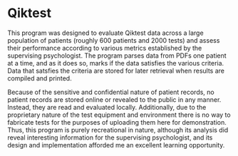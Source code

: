 # Qiktest
This program was designed to evaluate Qiktest data across a large population of patients (roughly 600 patients and 2000 tests) and assess their performance according to various metrics established by the supervising psychologist.  The program parses data from PDFs one patient at a time, and as it does so, marks if the data satisfies the various criteria.  Data that satsfies the criteria are stored for later retrieval when results are compiled and printed. 

Because of the sensitive and confidential nature of patient records, no patient records are stored online or revealed to the public in any manner.  Instead, they are read and evaluated locally.  Additionally, due to the proprietary nature of the test equipment and environment there is no way to fabricate tests for the purposes of uploading them here for demonstration. Thus, this program is purely recreational in nature, although its analysis did reveal interesting information for the supervising psychologist, and its design and implementation afforded me an excellent learning opportunity.
